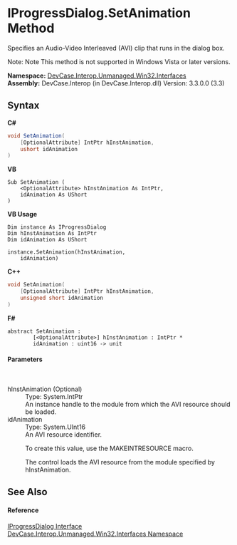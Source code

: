# IProgressDialog.SetAnimation Method 
 

Specifies an Audio-Video Interleaved (AVI) clip that runs in the dialog box. 

 Note: Note This method is not supported in Windows Vista or later versions.

**Namespace:**&nbsp;<a href="N_DevCase_Interop_Unmanaged_Win32_Interfaces">DevCase.Interop.Unmanaged.Win32.Interfaces</a><br />**Assembly:**&nbsp;DevCase.Interop (in DevCase.Interop.dll) Version: 3.3.0.0 (3.3)

## Syntax

**C#**<br />
``` C#
void SetAnimation(
	[OptionalAttribute] IntPtr hInstAnimation,
	ushort idAnimation
)
```

**VB**<br />
``` VB
Sub SetAnimation ( 
	<OptionalAttribute> hInstAnimation As IntPtr,
	idAnimation As UShort
)
```

**VB Usage**<br />
``` VB Usage
Dim instance As IProgressDialog
Dim hInstAnimation As IntPtr
Dim idAnimation As UShort

instance.SetAnimation(hInstAnimation, 
	idAnimation)
```

**C++**<br />
``` C++
void SetAnimation(
	[OptionalAttribute] IntPtr hInstAnimation, 
	unsigned short idAnimation
)
```

**F#**<br />
``` F#
abstract SetAnimation : 
        [<OptionalAttribute>] hInstAnimation : IntPtr * 
        idAnimation : uint16 -> unit 

```


#### Parameters
&nbsp;<dl><dt>hInstAnimation (Optional)</dt><dd>Type: System.IntPtr<br />An instance handle to the module from which the AVI resource should be loaded.</dd><dt>idAnimation</dt><dd>Type: System.UInt16<br />An AVI resource identifier. 

 To create this value, use the MAKEINTRESOURCE macro. 

 The control loads the AVI resource from the module specified by hInstAnimation.</dd></dl>

## See Also


#### Reference
<a href="T_DevCase_Interop_Unmanaged_Win32_Interfaces_IProgressDialog">IProgressDialog Interface</a><br /><a href="N_DevCase_Interop_Unmanaged_Win32_Interfaces">DevCase.Interop.Unmanaged.Win32.Interfaces Namespace</a><br />